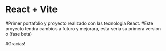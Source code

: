 # React + Vite

#Primer portafolio y proyecto realizado con las tecnologia React.
#Este proyecto tendra cambios a futuro y mejorara, esta seria su primera version o (fase beta)

#Gracias!